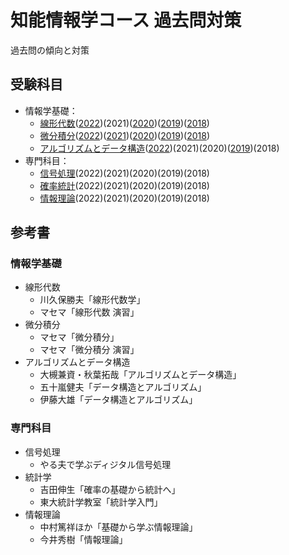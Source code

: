 # 知能情報学コース 過去問対策

過去問の傾向と対策  

## 受験科目
- 情報学基礎：
  + [線形代数](linear-algebra/index.md)([2022](linear_algebra/lin2022.pdf))(2021)([2020](linear_algebra/lin2020.pdf))([2019](linear_algebra/lin2019.pdf))([2018](linear_algebra/lin2018.pdf))
  + [微分積分](calculus/index.md)([2022](calculus/cal2022.pdf))([2021](calculus/cal2021.pdf))([2020](calculus/cal2020.pdf))([2019](calculus/cal2019.pdf))([2018](calculus/cal2018.pdf))
  + [アルゴリズムとデータ構造](algorithm/index.md)([2022](algorithm/algo2022.pdf))(2021)(2020)([2019](algorithm/algo2019.pdf))(2018)
- 専門科目：
  + [信号処理](signal_processing/index.md)(2022)(2021)(2020)(2019)(2018)
  + [確率統計](statistics/index.md)(2022)(2021)(2020)(2019)(2018)
  + [情報理論](information-theory/index.md)(2022)(2021)(2020)(2019)(2018)

## 参考書
### 情報学基礎
- 線形代数
  + 川久保勝夫「線形代数学」
  + マセマ「線形代数 演習」
- 微分積分
  + マセマ「微分積分」
  + マセマ「微分積分 演習」
- アルゴリズムとデータ構造
  + 大槻兼資・秋葉拓哉「アルゴリズムとデータ構造」
  + 五十嵐健夫「データ構造とアルゴリズム」
  + 伊藤大雄「データ構造とアルゴリズム」

### 専門科目
- 信号処理
  + やる夫で学ぶディジタル信号処理
- 統計学
  + 吉田伸生「確率の基礎から統計へ」
  + 東大統計学教室「統計学入門」
- 情報理論
  + 中村篤祥ほか「基礎から学ぶ情報理論」
  + 今井秀樹「情報理論」
